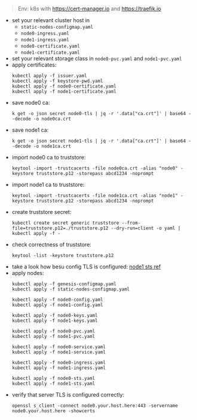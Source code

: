 
> Env: k8s with https://cert-manager.io and https://traefik.io

- set your relevant cluster host in
  - `static-nodes-configmap.yaml`
  - `node0-ingress.yaml`
  - `node1-ingress.yaml`
  - `node0-certificate.yaml`
  - `node1-certificate.yaml`
- set your relevant storage class in `node0-pvc.yaml` and `node1-pvc.yaml`
- apply certificates:
  ```
  kubectl apply -f issuer.yaml
  kubectl apply -f keystore-pwd.yaml
  kubectl apply -f node0-certificate.yaml
  kubectl apply -f node1-certificate.yaml
  ```
- save node0 ca:
  ```
  k get -o json secret node0-tls | jq -r '.data["ca.crt"]' | base64 --decode -o node0ca.crt
  ```
- save node1 ca:
  ```
  k get -o json secret node1-tls | jq -r '.data["ca.crt"]' | base64 --decode -o node1ca.crt
  ```
- import node0 ca to truststore:
  ```
  keytool -import -trustcacerts -file node0ca.crt -alias "node0" -keystore truststore.p12 -storepass abcd1234 -noprompt
  ```
- import node1 ca to truststore:
  ```
  keytool -import -trustcacerts -file node1ca.crt -alias "node1" -keystore truststore.p12 -storepass abcd1234 -noprompt
  ```
- create truststore secret:
  ```
  kubectl create secret generic truststore --from-file=truststore.p12=./truststore.p12 --dry-run=client -o yaml | kubectl apply -f -
  ```
- check correctness of truststore:
  ```
  keytool -list -keystore truststore.p12
  ```
- take a look how besu config TLS is configured: [node1 sts ref](https://github.com/dmlkhua/besu-troubleshooting/blob/main/node1.sts.yaml#L108)
- apply nodes:
  ```
  kubectl apply -f genesis-configmap.yaml
  kubectl apply -f static-nodes-configmap.yaml
  
  kubectl apply -f node0-config.yaml
  kubectl apply -f node1-config.yaml
  
  kubectl apply -f node0-keys.yaml
  kubectl apply -f node1-keys.yaml

  kubectl apply -f node0-pvc.yaml
  kubectl apply -f node1-pvc.yaml
  
  kubectl apply -f node0-service.yaml
  kubectl apply -f node1-service.yaml

  kubectl apply -f node0-ingress.yaml
  kubectl apply -f node1-ingress.yaml
  
  kubectl apply -f node0-sts.yaml
  kubectl apply -f node1-sts.yaml
  ```
- verify that server TLS is configured correctly:
  ```
  openssl s_client -connect node0.your.host.here:443 -servername node0.your.host.here -showcerts
  ```
